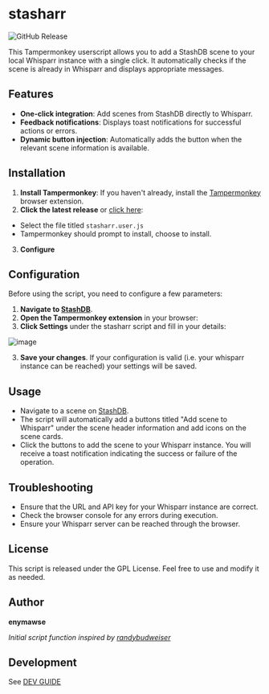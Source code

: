 # stasharr

![GitHub Release](https://img.shields.io/github/v/release/enymawse/stasharr)

This Tampermonkey userscript allows you to add a StashDB scene to your local Whisparr instance with a single click. It automatically checks if the scene is already in Whisparr and displays appropriate messages.

## Features

- **One-click integration**: Add scenes from StashDB directly to Whisparr.
- **Feedback notifications**: Displays toast notifications for successful actions or errors.
- **Dynamic button injection**: Automatically adds the button when the relevant scene information is available.

## Installation

1. **Install Tampermonkey**: If you haven't already, install the [Tampermonkey](https://www.tampermonkey.net/) browser extension.
2. **Click the latest release** or [click here](https://github.com/enymawse/stasharr/releases/latest/download/stasharr.user.js):

- Select the file titled `stasharr.user.js`
- Tampermonkey should prompt to install, choose to install.

3. **Configure**

## Configuration

Before using the script, you need to configure a few parameters:

1. **Navigate to [StashDB](https://stashdb.org)**.
2. **Open the Tampermonkey extension** in your browser:
3. **Click Settings** under the stasharr script and fill in your details:

![image](https://github.com/user-attachments/assets/9184f6b3-c5d2-4d70-a6b2-8f9369e5a65b)

3. **Save your changes**. If your configuration is valid (i.e. your whisparr instance can be reached) your settings will be saved.

## Usage

- Navigate to a scene on [StashDB](https://stashdb.org/).
- The script will automatically add a buttons titled "Add scene to Whisparr" under the scene header information and add icons on the scene cards.
- Click the buttons to add the scene to your Whisparr instance. You will receive a toast notification indicating the success or failure of the operation.

## Troubleshooting

- Ensure that the URL and API key for your Whisparr instance are correct.
- Check the browser console for any errors during execution.
- Ensure your Whisparr server can be reached through the browser.

## License

This script is released under the GPL License. Feel free to use and modify it as needed.

## Author

**enymawse**

<em>Initial script function inspired by [randybudweiser](https://github.com/randybudweiser/stash2whisparr)</em>

## Development

See [DEV GUIDE](DEVELOPMENT.md)
